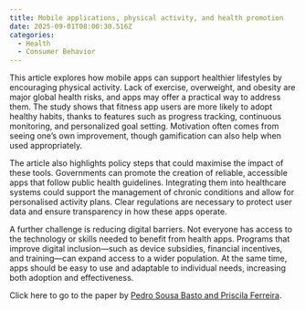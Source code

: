 ```yaml
---
title: Mobile applications, physical activity, and health promotion
date: 2025-09-01T08:00:30.516Z
categories:
  - Health
  - Consumer Behavior
---
```

This article explores how mobile apps can support healthier lifestyles by encouraging physical activity. Lack of exercise, overweight, and obesity are major global health risks, and apps may offer a practical way to address them. The study shows that fitness app users are more likely to adopt healthy habits, thanks to features such as progress tracking, continuous monitoring, and personalized goal setting. Motivation often comes from seeing one’s own improvement, though gamification can also help when used appropriately.

The article also highlights policy steps that could maximise the impact of these tools. Governments can promote the creation of reliable, accessible apps that follow public health guidelines. Integrating them into healthcare systems could support the management of chronic conditions and allow for personalised activity plans. Clear regulations are necessary to protect user data and ensure transparency in how these apps operate.

A further challenge is reducing digital barriers. Not everyone has access to the technology or skills needed to benefit from health apps. Programs that improve digital inclusion—such as device subsidies, financial incentives, and training—can expand access to a wider population. At the same time, apps should be easy to use and adaptable to individual needs, increasing both adoption and effectiveness.

Click here to go to the paper by [Pedro Sousa Basto and Priscila Ferreira](https://bmchealthservres.biomedcentral.com/articles/10.1186/s12913-025-12489-z).